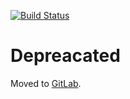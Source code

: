 [![Build Status](https://travis-ci.org/JoergFiedler/expire-backups.svg?branch=main)](https://travis-ci.org/JoergFiedler/expire-backups)

# Depreacated

Moved to [GitLab](https://gitlab.com/fiedler.joerg/expire-backups/).
